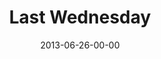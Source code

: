 ---
layout: message
category: message
series: "How to Build People"
title: "Last Wednesday"
date: 2013-06-26-00-00
message_id: 796
description: "Last Wednesday 6.26"
video: "http://s3.amazonaws.com/crossroads-media/message/video/062613-LW.mp4"
video-duration: "54:57"
video-image: "http://s3.amazonaws.com/crossroads-media/images/062613-LW-still.jpg"
audio: "http://s3.amazonaws.com/crossroads-media/message/audio/062613-LW.mp3"
audio-duration: "54:50"
explicit: false
---